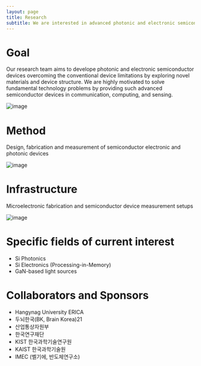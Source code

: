 ```yaml
---
layout: page
title: Research
subtitle: We are interested in advanced photonic and electronic semiconductor device engineering.
---
```


# Goal
Our research team aims to develope photonic and electronic semiconductor devices  overcoming the conventional device limitations by exploring novel materials and device structure. We are highly motivated to solve fundamental technology problems by providing such advanced semiconductor devices in communication, computing, and sensing.

![image](https://user-images.githubusercontent.com/32427749/160309730-8c00a7bd-d268-4878-a29e-19509ecbd113.png)

# Method 
Design, fabrication and measurement of semiconductor electronic and photonic devices

![image](https://user-images.githubusercontent.com/32427749/160309954-5de92a80-c5ba-44e2-ab0d-0235c2489cbb.png)

# Infrastructure
Microelectronic fabrication and semiconductor device measurement setups
    
![image](https://user-images.githubusercontent.com/32427749/160320702-2b384dc5-2cdc-4857-af47-d4562aed0171.png)


# Specific fields of current interest
- Si Photonics  
- Si Electronics (Processing-in-Memory) 
- GaN-based light sources 

# Collaborators and Sponsors 
- Hangynag University ERICA
- 두뇌한국(BK, Brain Korea)21
- 산업통상자원부
- 한국연구재단
- KIST 한국과학기술연구원
- KAIST 한국과학기술원
- IMEC (벨기에, 반도체연구소)